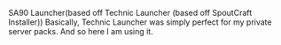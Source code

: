 SA90 Launcher(based off Technic Launcher (based off SpoutCraft Installer))
Basically, Technic Launcher was simply perfect for my private server packs. And so here I am using it.
